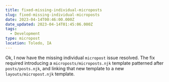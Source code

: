 ```yaml
---
title: fixed-missing-individual-microposts
slug: fixed-missing-individual-microposts
date: 2023-04-14T00:46:00.000Z
date_updated: 2023-04-14T01:45:06.000Z
tags: 
  - Development
type: micropost
location: Toledo, IA
---
```


Ok, I now have the missing individual `micropost` issue resolved.  The fix required introducing a `microposts/microposts.njk` template patterned after `posts/posts.njk`, and linking that new template to a new `layouts/micropost.njk` template.
